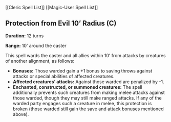 [[Cleric Spell List]]
[[Magic-User Spell List]]

## Protection from Evil 10’ Radius (C)

**Duration:** 12 turns

**Range:** 10’ around the caster

This spell wards the caster and all allies within 10’ from attacks by creatures of another alignment, as follows:

- **Bonuses:** Those warded gain a +1 bonus to saving throws against attacks or special abilities of affected creatures.
- **Affected creatures’ attacks:** Against those warded are penalized by -1.
- **Enchanted, constructed, or summoned creatures:** The spell additionally prevents such creatures from making melee attacks against those warded, though they may still make ranged attacks. If any of the warded party engages such a creature in melee, this protection is broken (those warded still gain the save and attack bonuses mentioned above).